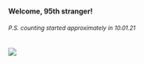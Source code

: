 #### Welcome, 95th stranger!

###### <sup>P.S. counting started approximately in 10.01.21</sup>

<img src="https://kraftwerk28.pp.ua/vcnt.png"></img>
